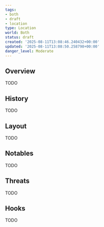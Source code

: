 ```yaml
---
tags:
- both
- draft
- location
type: Location
world: Both
status: draft
created: '2025-08-11T13:08:46.240432+00:00'
updated: '2025-08-11T13:08:50.258798+00:00'
danger_level: Moderate
---
```



## Overview

TODO
## History

TODO
## Layout

TODO
## Notables

TODO
## Threats

TODO
## Hooks

TODO
